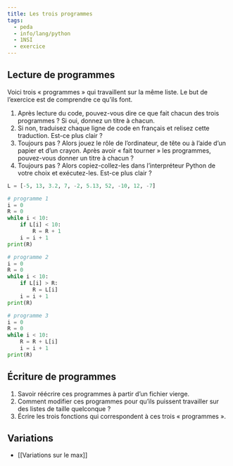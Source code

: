 ```yaml
---
title: Les trois programmes
tags:
  - peda
  - info/lang/python
  - 1NSI
  - exercice
---
```


## Lecture de programmes

Voici trois « programmes » qui travaillent sur la même liste. Le but de l’exercice est de comprendre ce qu’ils font.

1. Après lecture du code, pouvez-vous dire ce que fait chacun des trois programmes ? Si oui, donnez un titre à chacun.
1. Si non, traduisez chaque ligne de code en français et relisez cette traduction. Est-ce plus clair ?
1. Toujours pas ? Alors jouez le rôle de l’ordinateur, de tête ou à l’aide d’un papier et d’un crayon. Après avoir « fait tourner » les programmes, pouvez-vous donner un titre à chacun ?
1. Toujours pas ? Alors copiez-collez-les dans l’interpréteur Python de votre choix et exécutez-les. Est-ce plus clair ?

```python
L = [-5, 13, 3.2, 7, -2, 5.13, 52, -10, 12, -7]

# programme 1
i = 0
R = 0
while i < 10:
    if L[i] < 10:
        R = R + 1
    i = i + 1
print(R)

# programme 2
i = 0
R = 0
while i < 10:
    if L[i] > R:
        R = L[i]
    i = i + 1
print(R)

# programme 3
i = 0
R = 0
while i < 10:
    R = R + L[i]
    i = i + 1
print(R)
```

## Écriture de programmes

1. Savoir réécrire ces programmes à partir d’un fichier vierge.
1. Comment modifier ces programmes pour qu’ils puissent travailler sur des listes de taille quelconque ?
1. Écrire les trois fonctions qui correspondent à ces trois « programmes ».

## Variations

- [[Variations sur le max]]